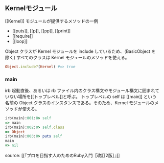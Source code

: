 ## Kernelモジュール
[[Kernel]] モジュールが提供するメソッドの一例
- [[puts]], [[p]], [[pp]], [[print]]
- [[require]]
- [[loop]]

Object クラスが Kernel モジュールを include しているため、(BasicObject を除く) すべてのクラスは Kernel モジュールのメソッドを使える。
```rb
Object.include?(Kernel) #=> true
```

### main
irb 起動直後、あるいは rb ファイル内のクラス構文やモジュール構文に囲まれていない場所を[[トップレベル]]と呼ぶ。
トップレベルの self は [[main]] という名前の Object クラスのインスタンスである。そのため、Kernel モジュールのメソッドが使える。

```rb
irb(main):001:0> self
=> main
irb(main):002:0> self.class
=> Object
irb(main):003:0> puts self
main
=> nil
```

source: [[『プロを目指す人のためのRuby入門［改訂2版］』]]

